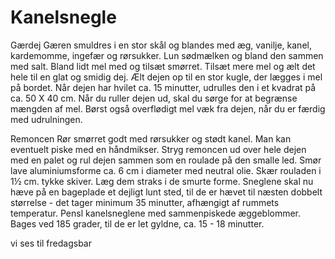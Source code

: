 # Kanelsnegle

Gærdej Gæren smuldres i en stor skål og blandes med æg, vanilje, kanel, kardemomme, ingefær og rørsukker. Lun sødmælken og bland den sammen med salt. Bland lidt mel med og tilsæt smørret. Tilsæt mere mel og ælt det hele til en glat og smidig dej. Ælt dejen op til en stor kugle, der lægges i mel på bordet. Når dejen har hvilet ca. 15 minutter, udrulles den i et kvadrat på ca. 50 X 40 cm. Når du ruller dejen ud, skal du sørge for at begrænse mængden af mel. Børst også overflødigt mel væk fra dejen, når du er færdig med udrulningen.

Remoncen Rør smørret godt med rørsukker og stødt kanel. Man kan eventuelt piske med en håndmikser. Stryg remoncen ud over hele dejen med en palet og rul dejen sammen som en roulade på den smalle led. Smør lave aluminiumsforme ca. 6 cm i diameter med neutral olie. Skær rouladen i 1½ cm. tykke skiver. Læg dem straks i de smurte forme. Sneglene skal nu hæve på en bageplade et dejligt lunt sted, til de er hævet til næsten dobbelt størrelse - det tager minimum 35 minutter, afhængigt af rummets temperatur. Pensl kanelsneglene med sammenpiskede æggeblommer. Bages ved 185 grader, til de er let gyldne, ca. 15 - 18 minutter.

vi ses til fredagsbar 
